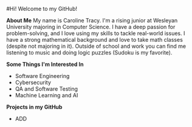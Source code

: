 #Hi! Welcome to my GitHub!

**About Me**
My name is Caroline Tracy. I'm a rising junior at Wesleyan University majoring in Computer Science. I have a deep passion for problem-solving, and I love using my skills to tackle real-world issues. I have a strong mathematical background and love to take math classes (despite not majoring in it). Outside of school and work you can find me listening to music and doing logic puzzles (Sudoku is my favorite).

**Some Things I'm Interested In**
- Software Engineering
- Cybersecurity
- QA and Software Testing
- Machine Learning and AI

**Projects in my GitHub**
- ADD
